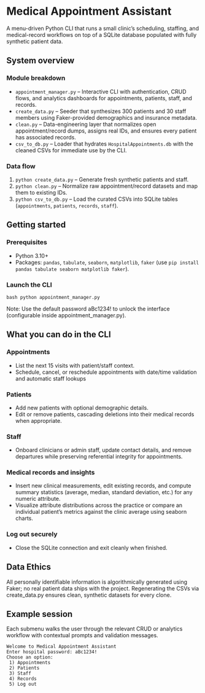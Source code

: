 # Medical Appointment Assistant

A menu-driven Python CLI that runs a small clinic’s scheduling, staffing, and medical-record workflows on top of a SQLite database populated with fully synthetic patient data.​​

## System overview

### Module breakdown
- `appointment_manager.py` – Interactive CLI with authentication, CRUD flows, and analytics dashboards for appointments, patients, staff, and records.
- `create_data.py` – Seeder that synthesizes 300 patients and 30 staff members using Faker-provided demographics and insurance metadata.​
- `clean.py` – Data-engineering layer that normalizes open appointment/record dumps, assigns real IDs, and ensures every patient has associated records.​
- `csv_to_db.py` – Loader that hydrates `HospitalAppointments.db` with the cleaned CSVs for immediate use by the CLI.​

### Data flow
1. `python create_data.py` – Generate fresh synthetic patients and staff.​
2. `python clean.py` – Normalize raw appointment/record datasets and map them to existing IDs.​
3. `python csv_to_db.py` – Load the curated CSVs into SQLite tables (`appointments`, `patients`, `records`, `staff`).​

## Getting started

### Prerequisites
- Python 3.10+
- Packages: `pandas`, `tabulate`, `seaborn`, `matplotlib`, `faker` (use `pip install pandas tabulate seaborn matplotlib faker`).​​

### Launch the CLI
`bash
python appointment_manager.py `

Note: Use the default password aBc1234! to unlock the interface (configurable inside appointment_manager.py).

## What you can do in the CLI

### Appointments
- List the next 15 visits with patient/staff context.
- Schedule, cancel, or reschedule appointments with date/time validation and automatic staff lookups

### Patients
- Add new patients with optional demographic details.
- Edit or remove patients, cascading deletions into their medical records when appropriate.

### Staff
- Onboard clinicians or admin staff, update contact details, and remove departures while preserving referential integrity for appointments.

### Medical records and insights
- Insert new clinical measurements, edit existing records, and compute summary statistics (average, median, standard deviation, etc.) for any numeric attribute.
- Visualize attribute distributions across the practice or compare an individual patient’s metrics against the clinic average using seaborn charts.

### Log out securely
- Close the SQLite connection and exit cleanly when finished.

## Data Ethics
All personally identifiable information is algorithmically generated using Faker; no real patient data ships with the project. Regenerating the CSVs via create_data.py ensures clean, synthetic datasets for every clone.

## Example session
Each submenu walks the user through the relevant CRUD or analytics workflow with contextual prompts and validation messages.

```text
Welcome to Medical Appointment Assistant
Enter hospital password: aBc1234!
Choose an option:
 1) Appointments
 2) Patients
 3) Staff
 4) Records
 5) Log out
